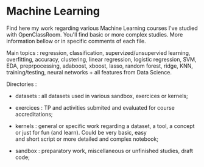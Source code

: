 
# Machine Learning


Find here my work regarding various Machine Learning courses I've studied with OpenClassRoom. You'll find basic or more complex studies. More information bellow or in specific comments of each file.

Main topics : regression, classification, supervized/unsupervied learning, overfitting, accuracy, clustering, linear regression, logistic regression, SVM, EDA, preprpocessing, adaboost, xboost, lasso, random forest, ridge, KNN, training/testing, neural networks + all features from Data Science.
 

Directories : 
* datasets : all datasets used in various sandbox, exercices or  kernels;

* exercices : TP and activities submited and evaluated for course accreditations;

* kernels : general or specific work regarding a dataset, a tool, a concept or just for fun (and learn). Could be very basic, easy   
   and short script or more detailed and complex notebook;

 *  sandbox : preparatory work, miscellaneous or unfinished studies, draft code;
